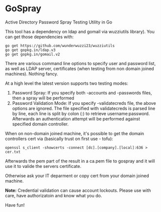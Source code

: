 # GoSpray
Active Directory Password Spray Testing Utility in Go

This tool has a dependency on ldap and gomail via wuzziutils library). You can get those dependencies with:
```
go get https://github.com/wunderwuzzi23/wuzziutils
go get gopkg.in/ldap.v3
go get gopkg.in/gomail.v2
```

There are various command line options to specify user and password list, as well as LDAP server, certificates (when testing from non domain joined machines). Nothing fancy.

At a high level the latest version supports two testing modes:
1. Password Spray: If you specify both -accounts and -passwords files, then a spray will be performed
2. Password Validation Mode: If you specify -validatecreds file, the above options are ignored. The file specified with validatecreds   is parsed line by line, each line is split by colon (:) to retrieve username:password. Afterwards an authentication attempt will be performed against specified domain controller.

When on non-domain joined machine, it's possible to get the domain controllers cert via (basically trust on first use - tofu):

```
openssl s_client -showcerts -connect [dc].[company].[local]:636 > cer.txt
```
Afterwards the pem part of the result in a ca.pem file to gospray and it will use it to valide the servers certificate.

Otherwise ask your IT deparment or copy cert from your domain joined machine.

**Note:** Credential validation can cause account lockouts. Please use with care, have authorizatoin and know what you do.

Have fun!
